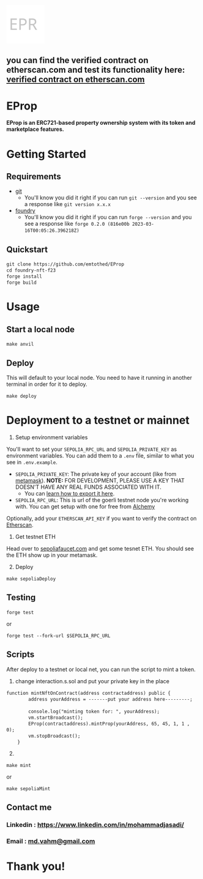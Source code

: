 <img src="img/LOGO.svg" alt="EProp" height="100px">

## you can find the verified contract on etherscan.com and test its functionality here: [verified contract on etherscan.com](https://sepolia.etherscan.io/address/0xda39ab6c5f69c54e3a281640b7eebe86bab46435)


# EProp

**EProp is an ERC721-based property ownership system with its token and marketplace features.**
# Getting Started

## Requirements

- [git](https://git-scm.com/book/en/v2/Getting-Started-Installing-Git)
  - You'll know you did it right if you can run `git --version` and you see a response like `git version x.x.x`
- [foundry](https://getfoundry.sh/)
  - You'll know you did it right if you can run `forge --version` and you see a response like `forge 0.2.0 (816e00b 2023-03-16T00:05:26.396218Z)`

## Quickstart

```
git clone https://github.com/emtothed/EProp
cd foundry-nft-f23
forge install
forge build
```

# Usage

## Start a local node

```
make anvil
```

## Deploy

This will default to your local node. You need to have it running in another terminal in order for it to deploy.

```
make deploy
```


# Deployment to a testnet or mainnet

1. Setup environment variables

You'll want to set your `SEPOLIA_RPC_URL` and `SEPOLIA_PRIVATE_KEY` as environment variables. You can add them to a `.env` file, similar to what you see in `.env.example`.

- `SEPOLIA_PRIVATE_KEY`: The private key of your account (like from [metamask](https://metamask.io/)). **NOTE:** FOR DEVELOPMENT, PLEASE USE A KEY THAT DOESN'T HAVE ANY REAL FUNDS ASSOCIATED WITH IT.
  - You can [learn how to export it here](https://metamask.zendesk.com/hc/en-us/articles/360015289632-How-to-Export-an-Account-Private-Key).
- `SEPOLIA_RPC_URL`: This is url of the goerli testnet node you're working with. You can get setup with one for free from [Alchemy](https://alchemy.com/?a=673c802981)

Optionally, add your `ETHERSCAN_API_KEY` if you want to verify the contract on [Etherscan](https://etherscan.io/).

1. Get testnet ETH

Head over to [sepoliafaucet.com](https://sepoliafaucet.com/) and get some tesnet ETH. You should see the ETH show up in your metamask.

2. Deploy

```
make sepoliaDeploy
```

## Testing

```
forge test
```

or 

```
forge test --fork-url $SEPOLIA_RPC_URL
```

## Scripts

After deploy to a testnet or local net, you can run the script to mint a token. 
1. change interaction.s.sol and put your private key in the place
```
function mintNftOnContract(address contractaddress) public {
        address yourAddress = -------put your address here---------;
        
        console.log("minting token for: ", yourAddress);
        vm.startBroadcast();
        EProp(contractaddress).mintProp(yourAddress, 65, 45, 1, 1 , 0);
        vm.stopBroadcast();
    }
```

2.
```
make mint
```
or 
```
make sepoliaMint
```
## Contact me
### Linkedin : https://www.linkedin.com/in/mohammadjasadi/

### Email : md.vahm@gmail.com
# Thank you!

